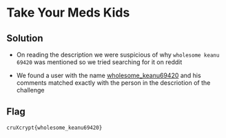 # Take Your Meds Kids

## Solution

- On reading the description we were suspicious of why `wholesome keanu 69420` was mentioned so we tried searching for it on reddit

- We found a user with the name [wholesome_keanu69420](https://www.reddit.com/user/wholesome_keanu69420/comments/) and his comments matched exactly with the person in the descriotion of the challenge

## Flag

```
cruXcrypt{wholesome_keanu69420}
```
